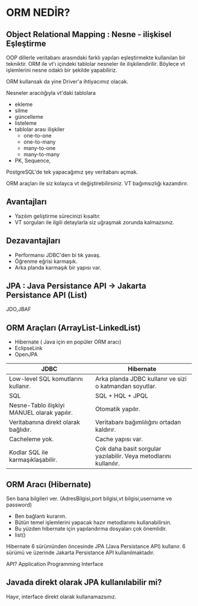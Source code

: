 # ORM NEDİR?
## Object Relational Mapping : Nesne - ilişkisel Eşleştirme
OOP dillerle veritabanı arasındaki farklı yapıları eşleştirmekte kullanılan
bir tekniktir.
ORM ile vt'ı içindeki tablolar nesneler ile ilişkilendirilir.
Böylece vt işlemlerini nesne odaklı bir şekilde yapabiliriz.

ORM kullansak da yine Driver'a ihtiyacımız olacak.

Nesneler aracılığıyla vt'daki tablolara
* ekleme
* silme
* güncelleme
* listeleme
* tablolar arası ilişkiler
  * one-to-one
  * one-to-many
  * many-to-one
  * many-to-many
* PK, Sequence, 

PostgreSQL'de tek yapacağımız şey veritabanı açmak.

ORM araçları ile siz kolayca vt değiştirebilirsiniz. VT bağımsızlığı kazandırır.

## Avantajları
* Yazılım geliştirme sürecinizi kısaltır.
* VT sorguları ile ilgili detaylarla siz uğraşmak zorunda kalmazsınız.

## Dezavantajları
* Performansı JDBC'den bi tık yavaş.
* Öğrenme eğrisi karmaşık.
* Arka planda karmaşık bir yapısı var.

## JPA : Java Persistance API -> Jakarta Persistance API  (List)
JDO,JBAF

## ORM Araçları  (ArrayList-LinkedList)
* Hibernate ( Java için en popüler ORM aracı)
* EclipseLink
* OpenJPA


| JDBC                                        | Hibernate                                               |
|---------------------------------------------|---------------------------------------------------------|
| Low-level SQL komutlarını kullanır.         | Arka planda JDBC kullanır ve sizi o katmandan soyutlar. |
| SQL                                         | SQL + HQL + JPQL                                        |
| Nesne-Tablo ilişkiyi MANUEL olarak yapılır. | Otomatik yapılır.                          |
| Veritabanına direkt olarak bağlıdır.      | Veritabanı bağımlılığını ortadan kaldırır. |
| Cacheleme yok.                            | Cache yapısı var.                         |
| Kodlar SQL ile karmaşıklaşabilir.         | Çok daha basit sorgular yazılabilir. Veya metodlarını kullanılır.|

## ORM Aracı (Hibernate)
Sen bana bilgileri ver. (AdresBilgisi,port bilgisi,vt bilgisi,username ve password)
* Ben bağlantı kurarım.
* Bütün temel işlemlerini yapacak hazır metodlarımı kullanabilirsin.
* Bu yüzden hibernate için yapılandırma dosyaları çok önemlidir.
* list()

Hibernate 6 sürümünden öncesinde JPA (Java Persistance API) kullanır.
6 sürümü ve üzerinde Jakarta Persistance API kullanılmaktadır.

API? Application Programming Interface

## Javada direkt olarak JPA kullanılabilir mi?
Hayır, interface direkt olarak kullanamazsınız.


